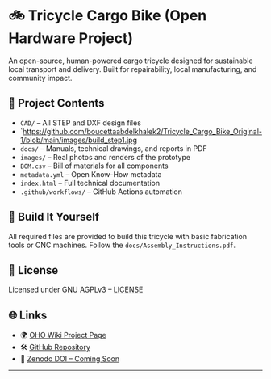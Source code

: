# 🚲 Tricycle Cargo Bike (Open Hardware Project)

An open-source, human-powered cargo tricycle designed for sustainable local transport and delivery. Built for repairability, local manufacturing, and community impact.

## 📂 Project Contents

- `CAD/` – All STEP and DXF design files
- `https://github.com/boucettaabdelkhalek2/Tricycle_Cargo_Bike_Original-1/blob/main/images/build_step1.jpg
- `docs/` – Manuals, technical drawings, and reports in PDF
- `images/` – Real photos and renders of the prototype
- `BOM.csv` – Bill of materials for all components
- `metadata.yml` – Open Know-How metadata
- `index.html` – Full technical documentation
- `.github/workflows/` – GitHub Actions automation

## 🔧 Build It Yourself

All required files are provided to build this tricycle with basic fabrication tools or CNC machines. Follow the `docs/Assembly_Instructions.pdf`.

## 📜 License

Licensed under GNU AGPLv3 – [LICENSE](LICENSE)

## 🌐 Links

- 🌍 [OHO Wiki Project Page](https://en.oho.wiki/index.php?title=Tricycle_Cargo_Bike_Original)
- 🛠️ [GitHub Repository](https://github.com/boucettaabdelkhalek2/OHO-Tricycle-Cargo-Bike)
- 📄 [Zenodo DOI – Coming Soon](https://zenodo.org/)

---
